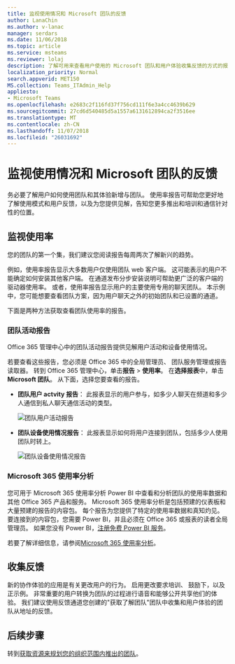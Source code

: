 ```yaml
---
title: 监视使用情况和 Microsoft 团队的反馈
author: LanaChin
ms.author: v-lanac
manager: serdars
ms.date: 11/06/2018
ms.topic: article
ms.service: msteams
ms.reviewer: lolaj
description: 了解可用来查看用户使用的 Microsoft 团队和用户体验收集反馈的方式的报告选项。
localization_priority: Normal
search.appverid: MET150
MS.collection: Teams_ITAdmin_Help
appliesto:
- Microsoft Teams
ms.openlocfilehash: e2683c2f116fd37f756cd111f6e3a4cc4639b629
ms.sourcegitcommit: 27cd6d540485d5a1557a6131612894ca2f3516ee
ms.translationtype: MT
ms.contentlocale: zh-CN
ms.lasthandoff: 11/07/2018
ms.locfileid: "26031692"
---
```

# <a name="monitor-usage-and-feedback-in-microsoft-teams"></a>监视使用情况和 Microsoft 团队的反馈
务必要了解用户如何使用团队和其体验新增与团队。 使用率报告可帮助您更好地了解使用模式和用户反馈，以及为您提供见解，告知您更多推出和培训和通信针对性的位置。

## <a name="monitor-usage"></a>监视使用率
您的团队的第一个集，我们建议您阅读报告每周两次了解新兴的趋势。 

例如，使用率报告显示大多数用户仅使用团队 web 客户端。 这可能表示的用户不能确定如何安装其他客户端。 在通道发布分步安装说明可帮助更广泛的客户端的驱动器使用率。 或者，使用率报告显示用户的主要使用专用的聊天团队。 本示例中，您可能想要查看团队方案，因为用户聊天之外的初始团队和已设置的通道。 

下面是两种方法获取查看团队使用率的报告。 

### <a name="teams-activity-reports"></a>团队活动报告 
Office 365 管理中心中的团队活动报告提供见解用户活动和设备使用情况。 

若要查看这些报告，您必须是 Office 365 中的全局管理员、 团队服务管理或报告读取器。 转到 Office 365 管理中心，单击**报告** > **使用率**。 在**选择报表**中，单击**Microsoft 团队**。 从下面，选择您要查看的报告。

- **团队用户 actvity 报告**： 此报表显示的用户参与，如多少人聊天在频道和多少人通信到私人聊天通信活动的类型。  

    ![团队用户活动报告](media/get-started-with-teams-user-activity-report.png "屏幕截图显示，指示活动类型，其中包括通道邮件、 聊天消息、 呼叫、 会议。 和其他用户数的图形的团队用户活动报告") 
- **团队设备使用情况报告**： 此报表显示如何将用户连接到团队，包括多少人使用团队时转上。

     ![团队设备使用情况报告](media/get-started-with-teams-device-usage-report.png "团队设备使用情况报告，显示，指示设备类型，其中包括 Windows、 Mac、 web、 iOS 和 Android 的用户数的图形的屏幕截图")  

### <a name="microsoft-365-usage-analytics"></a>Microsoft 365 使用率分析

您可用于 Microsoft 365 使用率分析 Power BI 中查看和分析团队的使用率数据和其他 Office 365 产品和服务。 Microsoft 365 使用率分析是包括预建的仪表板和大量预建的报告的内容包。 每个报告为您提供了特定的使用率数据和真知灼见。 要连接到的内容包，您需要 Power BI，并且必须在 Office 365 或报表的读者全局管理员。 如果您没有 Power BI，[注册免费 Power BI 服务](https://powerbi.microsoft.com)。 

若要了解详细信息，请参阅[Microsoft 365 使用率分析](https://support.office.com/article/Microsoft-365-usage-analytics-77ff780d-ab19-4553-adea-09cb65ad0f1f)。 

## <a name="gather-feedback"></a>收集反馈
新的协作体验的应用是有关更改用户的行为。 启用更改要求培训、 鼓励下，以及正示例。 非常重要的用户转换为团队的过程进行语音和能够公开共享他们的体验。 我们建议使用反馈通道您创建的"获取了解团队"团队中收集和用户体验的团队从地址的反馈。 

## <a name="next-steps"></a>后续步骤
转到[获取资源来规划您的组织范围内推出的团队](get-started-with-teams-resources-for-org-wide-rollout.md)。
